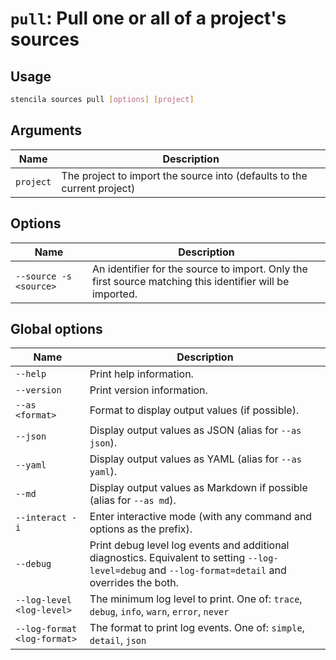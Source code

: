 <!-- Generated from doc comments in Rust. Do not edit. -->

# `pull`: Pull one or all of a project's sources

## Usage

```sh
stencila sources pull [options] [project]
```




## Arguments

| Name | Description |
| --- | --- |
| `project` | The project to import the source into (defaults to the current project) |

## Options

| Name | Description |
| --- | --- |
| `--source -s <source>` | An identifier for the source to import. Only the first source matching this identifier will be imported. |

## Global options

| Name | Description |
| --- | --- |
| `--help` | Print help information. |
| `--version` | Print version information. |
| `--as <format>` | Format to display output values (if possible). |
| `--json` | Display output values as JSON (alias for `--as json`). |
| `--yaml` | Display output values as YAML (alias for `--as yaml`). |
| `--md` | Display output values as Markdown if possible (alias for `--as md`). |
| `--interact -i` | Enter interactive mode (with any command and options as the prefix). |
| `--debug` | Print debug level log events and additional diagnostics. Equivalent to setting `--log-level=debug` and `--log-format=detail` and overrides the both. |
| `--log-level <log-level>` | The minimum log level to print. One of: `trace`, `debug`, `info`, `warn`, `error`, `never` |
| `--log-format <log-format>` | The format to print log events. One of: `simple`, `detail`, `json` |